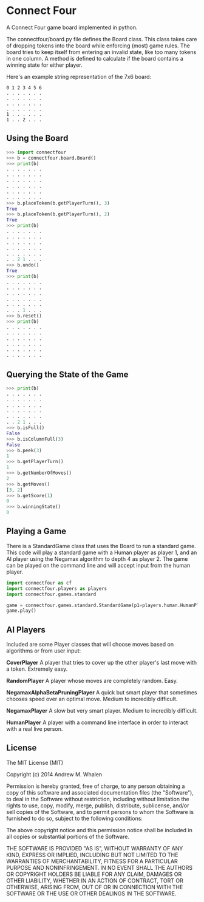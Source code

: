 Connect Four
============

A Connect Four game board implemented in python.

The connectfour/board.py file defines the Board class.
This class takes care of dropping tokens into the board while enforcing (most) game rules.
The board tries to keep itself from entering an invalid state, like too many tokens in one column.
A method is defined to calculate if the board contains a winning state for either player.

Here's an example string representation of the 7x6 board:
```
0 1 2 3 4 5 6
. . . . . . . 
. . . . . . . 
. . . . . . . 
. . . . . . . 
1 . . . . . . 
1 . . 2 . . .
```

Using the Board
---------------
```python
>>> import connectfour
>>> b = connectfour.board.Board()
>>> print(b)
. . . . . . . 
. . . . . . . 
. . . . . . . 
. . . . . . . 
. . . . . . . 
. . . . . . . 
>>> b.placeToken(b.getPlayerTurn(), 3)
True
>>> b.placeToken(b.getPlayerTurn(), 2)
True
>>> print(b)
. . . . . . . 
. . . . . . . 
. . . . . . . 
. . . . . . . 
. . . . . . . 
. . 2 1 . . . 
>>> b.undo()
True
>>> print(b)
. . . . . . . 
. . . . . . . 
. . . . . . . 
. . . . . . . 
. . . . . . . 
. . . 1 . . . 
>>> b.reset()
>>> print(b)
. . . . . . . 
. . . . . . . 
. . . . . . . 
. . . . . . . 
. . . . . . . 
. . . . . . . 
```

Querying the State of the Game
------------------------------
```python
>>> print(b)
. . . . . . . 
. . . . . . . 
. . . . . . . 
. . . . . . . 
. . . . . . . 
. . 2 1 . . . 
>>> b.isFull()
False
>>> b.isColumnFull(3)
False
>>> b.peek(3)
1
>>> b.getPlayerTurn()
1
>>> b.getNumberOfMoves()
2
>>> b.getMoves()
[3, 2]
>>> b.getScore(1)
0
>>> b.winningState()
0
```

Playing a Game
--------------
There is a StandardGame class that uses the Board to run a standard game.
This code will play a standard game with a Human player as player 1, and an AI player using the Negamax algorithm to depth 4 as player 2.
The game can be played on the command line and will accept input from the human player.
```python
import connectfour as cf
import connectfour.players as players
import connectfour.games.standard

game = connectfour.games.standard.StandardGame(p1=players.human.HumanPlayer(), p2=players.negamax.NegamaxPlayer(4))
game.play()
```

AI Players
----------
Included are some Player classes that will choose moves based on algorithms or from user input:

**CoverPlayer**
A player that tries to cover up the other player's last move with a token. Extremely easy.

**RandomPlayer**
A player whose moves are completely random. Easy.

**NegamaxAlphaBetaPruningPlayer**
A quick but smart player that sometimes chooses speed over an optimal move. Medium to incredibly difficult.

**NegamaxPlayer**
A slow but very smart player. Medium to incredibly difficult.

**HumanPlayer**
A player with a command line interface in order to interact with a real live person.

License
-------

The MIT License (MIT)

Copyright (c) 2014 Andrew M. Whalen

Permission is hereby granted, free of charge, to any person obtaining a copy
of this software and associated documentation files (the "Software"), to deal
in the Software without restriction, including without limitation the rights
to use, copy, modify, merge, publish, distribute, sublicense, and/or sell
copies of the Software, and to permit persons to whom the Software is
furnished to do so, subject to the following conditions:

The above copyright notice and this permission notice shall be included in
all copies or substantial portions of the Software.

THE SOFTWARE IS PROVIDED "AS IS", WITHOUT WARRANTY OF ANY KIND, EXPRESS OR
IMPLIED, INCLUDING BUT NOT LIMITED TO THE WARRANTIES OF MERCHANTABILITY,
FITNESS FOR A PARTICULAR PURPOSE AND NONINFRINGEMENT. IN NO EVENT SHALL THE
AUTHORS OR COPYRIGHT HOLDERS BE LIABLE FOR ANY CLAIM, DAMAGES OR OTHER
LIABILITY, WHETHER IN AN ACTION OF CONTRACT, TORT OR OTHERWISE, ARISING FROM,
OUT OF OR IN CONNECTION WITH THE SOFTWARE OR THE USE OR OTHER DEALINGS IN
THE SOFTWARE.